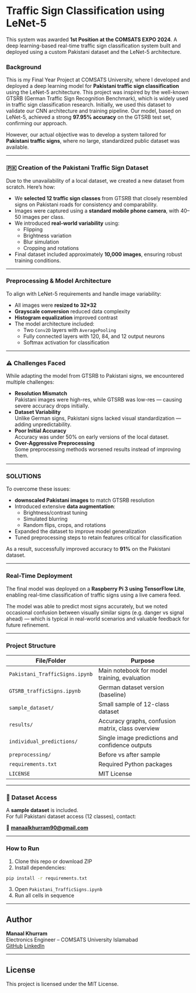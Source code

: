 # Traffic Sign Classification using LeNet-5

This system was awarded **1st Position at the COMSATS EXPO 2024**.
A deep learning-based real-time traffic sign classification system built and deployed using a custom Pakistani dataset and the LeNet-5 architecture.

### Background 

This is my Final Year Project at COMSATS University, where I developed and deployed a deep learning model for **Pakistani traffic sign classification** using the LeNet-5 architecture. 
This project was inspired by the well-known GTSRB (German Traffic Sign Recognition Benchmark), which is widely used in traffic sign classification research.
Initially, we used this dataset to validate our CNN architecture and training pipeline. Our model, based on LeNet-5, achieved a strong **97.95% accuracy** on the GTSRB test set, confirming our approach.

However, our actual objective was to develop a system tailored for **Pakistani traffic signs**, where no large, standardized public dataset was available.

---

### 🇵🇰 Creation of the Pakistani Traffic Sign Dataset

Due to the unavailability of a local dataset, we created a new dataset from scratch. Here’s how:

- We **selected 12 traffic sign classes** from GTSRB that closely resembled signs on Pakistani roads for consistency and comparability.
- Images were captured using a **standard mobile phone camera**, with 40–50 images per class.
- We introduced **real-world variability** using:
  - Flipping
  - Brightness variation
  - Blur simulation
  - Cropping and rotations
- Final dataset included approximately **10,000 images**, ensuring robust training conditions.

---

###  Preprocessing & Model Architecture

To align with LeNet-5 requirements and handle image variability:
- All images were **resized to 32×32**
- **Grayscale conversion** reduced data complexity
- **Histogram equalization** improved contrast
- The model architecture included:
  - Two `Conv2D` layers with `AveragePooling`
  - Fully connected layers with 120, 84, and 12 output neurons
  - Softmax activation for classification

---

### ⚠️ Challenges Faced

While adapting the model from GTSRB to Pakistani signs, we encountered multiple challenges:

- **Resolution Mismatch**  
  Pakistani images were high-res, while GTSRB was low-res — causing severe accuracy drops initially.
- **Dataset Variability**  
  Unlike German signs, Pakistani signs lacked visual standardization — adding unpredictability.
- **Poor Initial Accuracy**  
  Accuracy was under 50% on early versions of the local dataset.
- **Over-Aggressive Preprocessing**  
  Some preprocessing methods worsened results instead of improving them.

---

### SOLUTIONS 

To overcome these issues:

-  **downscaled Pakistani images** to match GTSRB resolution
- Introduced extensive **data augmentation**:
  - Brightness/contrast tuning
  - Simulated blurring
  - Random flips, crops, and rotations
- Expanded the dataset to improve model generalization
- Tuned preprocessing steps to retain features critical for classification

As a result, successfully improved accuracy to **91%** on the Pakistani dataset.

---

###  Real-Time Deployment

The final model was deployed on a **Raspberry Pi 3 using TensorFlow Lite**, enabling real-time classification of traffic signs using a live camera feed.

The model was able to predict most signs accurately, but we noted occasional confusion between visually similar signs (e.g. danger vs signal ahead) — which is typical in real-world scenarios and valuable feedback for future refinement.

---

###  Project Structure

| File/Folder                | Purpose |
|---------------------------|---------|
| `Pakistani_TrafficSigns.ipynb` | Main notebook for model training, evaluation |
| `GTSRB_trafficSigns.ipynb`    | German dataset version (baseline) |
| `sample_dataset/`             | Small sample of 12-class dataset |
| `results/`                    | Accuracy graphs, confusion matrix, class overview |
| `individual_predictions/`     | Single image predictions and confidence outputs |
| `preprocessing/`              | Before vs after sample |
| `requirements.txt`            | Required Python packages |
| `LICENSE`                     | MIT License |

---


###  📁 Dataset Access
A **sample dataset** is included.  
For full Pakistani dataset access (12 classes), contact:

📧 **manaalkhurram90@gmail.com**

---

###  How to Run

1. Clone this repo or download ZIP  
2. Install dependencies:
```bash
pip install -r requirements.txt
```

3. Open `Pakistani_TrafficSigns.ipynb`  
4. Run all cells in sequence

---

##  Author
**Manaal Khurram**  
Electronics Engineer – COMSATS University Islamabad   
[GitHub](https://github.com/manaalk-code)
[LinkedIn](https://www.linkedin.com/in/manaal-khurram-07a016308)

---

## License
This project is licensed under the MIT License.
